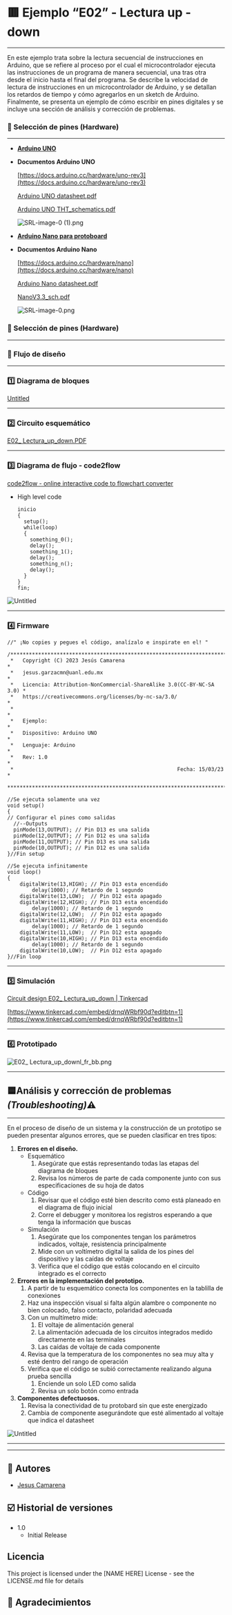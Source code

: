 # 🟥 Ejemplo “**E02” - Lectura up - down**

---

En este ejemplo trata sobre la lectura secuencial de instrucciones en Arduino, que se refiere al proceso por el cual el microcontrolador ejecuta las instrucciones de un programa de manera secuencial, una tras otra desde el inicio hasta el final del programa. Se describe la velocidad de lectura de instrucciones en un microcontrolador de Arduino, y se detallan los retardos de tiempo y cómo agregarlos en un sketch de Arduino. Finalmente, se presenta un ejemplo de cómo escribir en pines digitales y se incluye una sección de análisis y corrección de problemas.

### 🔴 Selección de pines (Hardware)

---

- [**Arduino UNO**](https://store-usa.arduino.cc/products/arduino-uno-rev3?selectedStore=us)
- **Documentos Arduino UNO**
    
    [https://docs.arduino.cc/hardware/uno-rev3](https://docs.arduino.cc/hardware/uno-rev3)
    
    [Arduino UNO datasheet.pdf](https://s3-us-west-2.amazonaws.com/secure.notion-static.com/09e02053-758a-4718-bc0d-f3427501147b/Arduino_UNO_datasheet.pdf)
    
    [Arduino UNO THT_schematics.pdf](https://s3-us-west-2.amazonaws.com/secure.notion-static.com/6e0da3da-414c-4881-84b2-677c23ed2cd0/Arduino_UNO_THT_schematics.pdf)
    
    ![SRL-image-0 (1).png](https://www.notion.so/image/https%3A%2F%2Fs3-us-west-2.amazonaws.com%2Fsecure.notion-static.com%2F9c4ab46b-f27c-4ff2-82ed-f7b69604c35b%2FSRL-image-0_(1).png?id=d034c0a3-67d5-4767-907c-5ea3508ca1fc&table=block&spaceId=c14cd858-9512-406d-b68f-90710326c6aa&width=2000&userId=7df30413-c942-494a-a0b0-083e44fa7787&cache=v2)
    

- **[Arduino Nano para protoboard](https://store-usa.arduino.cc/products/arduino-nano?selectedStore=us)**
- **Documentos Arduino Nano**
    
    [https://docs.arduino.cc/hardware/nano](https://docs.arduino.cc/hardware/nano)
    
    [Arduino Nano datasheet.pdf](https://s3-us-west-2.amazonaws.com/secure.notion-static.com/66bca46e-a162-40b1-88b6-3d33a1e521ef/Arduino_Nano_datasheet.pdf)
    
    [NanoV3.3_sch.pdf](https://s3-us-west-2.amazonaws.com/secure.notion-static.com/57a99021-4a6e-43b3-b6ac-36182a632aa5/NanoV3.3_sch.pdf)
    
    ![SRL-image-0.png](https://www.notion.so/image/https%3A%2F%2Fs3-us-west-2.amazonaws.com%2Fsecure.notion-static.com%2F3c9b7f3e-2e61-42f7-a355-785956c9b48d%2FSRL-image-0.png?id=386be8c7-c5b5-4485-92cd-6f91920417d5&table=block&spaceId=c14cd858-9512-406d-b68f-90710326c6aa&width=2000&userId=7df30413-c942-494a-a0b0-083e44fa7787&cache=v2)
    

### 🔴 Selección de pines (Hardware)

---

### 🔴 Flujo de diseño

---

### 1️⃣ **Diagrama de bloques**

[Untitled]([https://s3-us-west-2.amazonaws.com/secure.notion-static.com/2ebe1323-ea36-4437-aacf-0cd48e88e487/Untitled.png](https://www.notion.so/image/https%3A%2F%2Fs3-us-west-2.amazonaws.com%2Fsecure.notion-static.com%2Feed57574-4f80-49ae-85c6-c0b61f20fa35%2FUntitled.png?id=8ffd20e6-5e7b-4c65-acc9-a666f5fe8f84&table=block&spaceId=c14cd858-9512-406d-b68f-90710326c6aa&width=2000&userId=7df30413-c942-494a-a0b0-083e44fa7787&cache=v2))

---

### 2️⃣ **Circuito esquemático**

[E02_ Lectura_up_down.PDF](https://github.com/JesusCamarena/Clase_Intro_mecatronica/blob/main/Ejemplos_Arduino/E02_%20Lectura_up_down/Hardware/E02_%20Lectura_up_down.PDF)

---

### 3️⃣ **Diagrama de flujo - code2flow**

[code2flow - online interactive code to flowchart converter](https://app.code2flow.com/9HP5AKWF7g3s)

- High level code
    
    ```arduino
    inicio 
    {
      setup();
      while(loop)
      {
        something_0();
        delay();
        something_1();
        delay();
        something_n();
        delay();
      }
    }
    fin;
    ```
    

![Untitled](https://s3-us-west-2.amazonaws.com/secure.notion-static.com/90561c1f-a335-4315-8e1b-83013d3d6fef/Untitled.png)

---

### 4️⃣ **Firmware**

```arduino
//" ¡No copies y pegues el código, analízalo e inspirate en el! "

/*************************************************************************
 *   Copyright (C) 2023 Jesús Camarena                                   *
 *   jesus.garzacmn@uanl.edu.mx                                          *
 *   Licencia: Attribution-NonCommercial-ShareAlike 3.0(CC-BY-NC-SA 3.0) *
 *   https://creativecommons.org/licenses/by-nc-sa/3.0/                  *
 *                                                                       *
 *   Ejemplo:                                                            *
 *   Dispositivo: Arduino UNO                                            *
 *   Lenguaje: Arduino                                                   *
 *   Rev: 1.0                                                            *
 *                                                     Fecha: 15/03/23   *
 ************************************************************************/

//Se ejecuta solamente una vez
void setup() 
{
// Configurar el pines como salidas 
  //--Outputs
  pinMode(13,OUTPUT); // Pin D13 es una salida
  pinMode(12,OUTPUT); // Pin D12 es una salida
  pinMode(11,OUTPUT); // Pin D13 es una salida
  pinMode(10,OUTPUT); // Pin D12 es una salida
}//Fin setup

//Se ejecuta infinitamente
void loop() 
{
    digitalWrite(13,HIGH); // Pin D13 esta encendido
		delay(1000); // Retardo de 1 segundo
    digitalWrite(13,LOW);  // Pin D12 esta apagado
    digitalWrite(12,HIGH); // Pin D13 esta encendido
		delay(1000); // Retardo de 1 segundo
    digitalWrite(12,LOW);  // Pin D12 esta apagado
    digitalWrite(11,HIGH); // Pin D13 esta encendido
		delay(1000); // Retardo de 1 segundo
    digitalWrite(11,LOW);  // Pin D12 esta apagado
    digitalWrite(10,HIGH); // Pin D13 esta encendido
		delay(1000); // Retardo de 1 segundo
    digitalWrite(10,LOW);  // Pin D12 esta apagado
}//Fin loop
```

---

### 5️⃣ **Simulación**

[Circuit design E02_ Lectura_up_down | Tinkercad](https://www.tinkercad.com/things/drnqWRbf90d)

[https://www.tinkercad.com/embed/drnqWRbf90d?editbtn=1](https://www.tinkercad.com/embed/drnqWRbf90d?editbtn=1)

---

### 6️⃣ **Prototipado**

![E02_ Lectura_up_downl_fr_bb.png](https://s3-us-west-2.amazonaws.com/secure.notion-static.com/9f312b07-ba8d-41c2-a9fc-835f10f40974/E02__Lectura_up_downl_fr_bb.png)

---

## 🟦Análisis y corrección de problemas ***(Troubleshooting)***⚠️

---

En el proceso de diseño de un sistema y la construcción de un prototipo se pueden presentar algunos errores, que se pueden clasificar en tres tipos:

1. **Errores en el diseño.**
    - Esquemático
        1. Asegúrate que estás representando todas las etapas del diagrama de bloques
        2. Revisa los números de parte de cada componente junto con sus especificaciones de su hoja de datos
    - Código
        1. Revisar que el código esté bien descrito como está planeado en el diagrama de flujo inicial
        2. Corre el debugger y monitorea los registros esperando a que tenga la información que buscas
    - Simulación
        1. Asegúrate que los componentes tengan los parámetros indicados, voltaje, resistencia principalmente
        2. Mide con un voltímetro digital la salida de los pines del dispositivo y las caídas de voltaje
        3. Verifica que el código que estás colocando en el circuito integrado es el correcto
2. **Errores en la implementación del prototipo.**
    1. A partir de tu esquemático conecta los componentes en la tablilla de conexiones
    2. Haz una inspección visual si falta algún alambre o componente no bien colocado, falso contacto, polaridad adecuada 
    3. Con un multímetro mide:
        1. El voltaje de alimentación general
        2. La alimentación adecuada de los circuitos integrados medido directamente en las terminales
        3. Las caídas de voltaje de cada componente
    4. Revisa que la temperatura de los componentes no sea muy alta y esté dentro del rango de operación 
    5. Verifica que el código se subió correctamente realizando alguna prueba sencilla
        1. Enciende un solo LED como salida
        2. Revisa un solo botón como entrada
3. **Componentes defectuosos.**
    1. Revisa la conectividad de tu protobard sin que este energizado
    2. Cambia de componente asegurándote que esté alimentado al voltaje que indica el datasheet

![Untitled](https://s3-us-west-2.amazonaws.com/secure.notion-static.com/2f10f99f-9caf-4489-a4b1-cbbda85d4380/Untitled.png)

---

---

## :busts_in_silhouette: Autores
* [Jesus Camarena](https://www.notion.so/didyde/Profesor-universitario-Dise-ador-de-hardware-para-sistemas-embebidos-81703493db3c44c4a75b49b2d536ea19)

## :ballot_box_with_check: Historial de versiones
* 1.0
    * Initial Release

## Licencia

This project is licensed under the [NAME HERE] License - see the LICENSE.md file for details

## :speech_balloon: Agradecimientos

